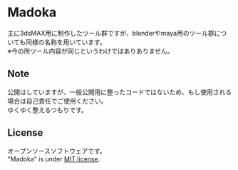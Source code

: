 # Madoka
主に3dsMAX用に制作したツール群ですが、blenderやmaya用のツール郡についても同様の名称を用いています。  
※今の所ツール内容が同じというわけではありありません。

## Note
公開はしていますが、一般公開用に整ったコードではないため、もし使用される場合は自己責任でご使用ください。  
ゆくゆく整えるつもりです。

## License
オープンソースソフトウェアです。  
"Madoka" is under [MIT license](https://ja.wikipedia.org/wiki/MIT_License).
